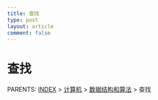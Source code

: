 ```yaml
---
title: 查找
type: post
layout: article
comment: false
---
```


# 查找

PARENTS: [INDEX](/gknows/wiki) > [计算机](/gknows/计算机) > [数据结构和算法](/gknows/数据结构和算法) > 查找

